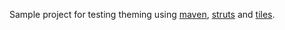 Sample project for testing theming using [maven][1], [struts][2] and [tiles][3].

[1]: https://maven.apache.org/
[2]: https://struts.apache.org/
[3]: http://tiles.apache.org/framework/migration/
